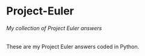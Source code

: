 # Project-Euler
###### My collection of Project Euler answers
These are my Project Euler answers coded in Python.
